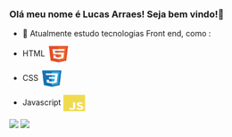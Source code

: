 ### Olá meu nome é Lucas Arraes! Seja bem vindo!👋


- 🔭 Atualmente estudo tecnologias Front end, como :

- HTML <img align="center" height="30" width="40" src="https://raw.githubusercontent.com/devicons/devicon/master/icons/html5/html5-original.svg">
- CSS <img align="center" height="30" width="40" src="https://raw.githubusercontent.com/devicons/devicon/master/icons/css3/css3-original.svg">
- Javascript <img align="center" height="30" width="40" src="https://raw.githubusercontent.com/devicons/devicon/master/icons/javascript/javascript-plain.svg">


<div> 
  <a href = "mailto:lucasarraes.ju@gmail.com"><img src="https://img.shields.io/badge/-Gmail-%23333?style=for-the-badge&logo=gmail&logoColor=white" target="_blank"></a>
  <a href="https://www.linkedin.com/in/lucas-arraes-a8b495186/" target="_blank"><img src="https://img.shields.io/badge/-LinkedIn-%230077B5?style=for-the-badge&logo=linkedin&logoColor=white" target="_blank"></a> 
  
</div>
